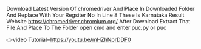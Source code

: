 Download Latest Version Of chromedriver And Place In Downloaded Folder And Replace With Your Regsiter No In Line 8 These Is Karnataka Result Website
https://chromedriver.chromium.org/
After Download Extract That File And Place To The Folder
open cmd and enter puc.py or puc

👉video Tutorial=https://youtu.be/mHZhNprDDF0

